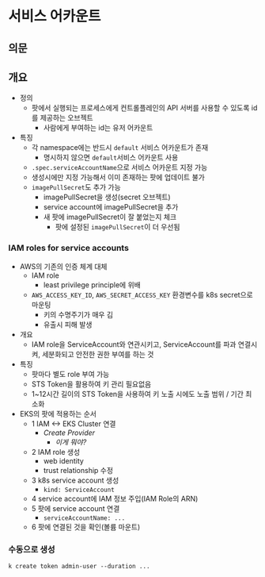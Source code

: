 # 서비스 어카운트

## 의문

## 개요

- 정의
  - 팟에서 실행되는 프로세스에게 컨트롤플레인의 API 서버를 사용할 수 있도록 id를 제공하는 오브젝트
    - 사람에게 부여하는 id는 유저 어카운트
- 특징
  - 각 namespace에는 반드시 `default` 서비스 어카운트가 존재
    - 명시하지 않으면 `default`서비스 어카운트 사용
  - `.spec.serviceAccountName`으로 서비스 어카운트 지정 가능
  - 생성시에만 지정 가능해서 이미 존재하는 팟에 업데이트 불가
  - `imagePullSecret`도 추가 가능
    - imagePullSecret을 생성(secret 오브젝트)
    - service account에 imagePullSecret을 추가
    - 새 팟에 imagePullSecret이 잘 붙었는지 체크
      - 팟에 설정된 `imagePullSecret`이 더 우선됨

### IAM roles for service accounts

- AWS의 기존의 인증 체계 대체
  - IAM role
    - least privilege principle에 위배
  - `AWS_ACCESS_KEY_ID`, `AWS_SECRET_ACCESS_KEY` 환경변수를 k8s secret으로 마운팅
    - 키의 수명주기가 매우 김
    - 유출시 피해 발생
- 개요
  - IAM role을 ServiceAccount와 연관시키고, ServiceAccount를 파과 연결시켜, 세분화되고 안전한 권한 부여를 하는 것
- 특징
    - 팟마다 별도 role 부여 가능
    - STS Token을 활용하여 키 관리 필요없음
    - 1~12시간 길이의 STS Token을 사용하여 키 노출 시에도 노출 범위 / 기간 최소화
- EKS의 팟에 적용하는 순서
  - 1 IAM <-> EKS Cluster 연결
    - *Create Provider*
      - *이게 뭐야?*
  - 2 IAM role 생성
    - web identity
    - trust relationship 수정
  - 3 k8s service account 생성
    - `kind: ServiceAccount`
  - 4 service account에 IAM 정보 주입(IAM Role의 ARN)
  - 5 팟에 service account 연결
    - `serviceAccountName: ...`
  - 6 팟에 연결된 것을 확인(볼륨 마운트)

### 수동으로 생성

```
k create token admin-user --duration ...
```
